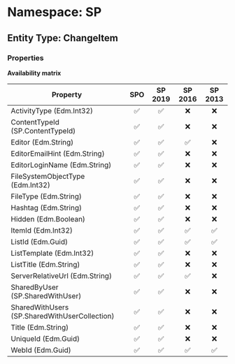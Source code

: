 # Namespace: SP

## Entity Type: ChangeItem

### Properties

**Availability matrix**

Property | SPO | SP 2019 | SP 2016 | SP 2013
----------|:---:|:-------:|:-------:|:-------:
ActivityType (Edm.Int32) | ✅ | ✅ | ❌ | ❌
ContentTypeId (SP.ContentTypeId) | ✅ | ✅ | ❌ | ❌
Editor (Edm.String) | ✅ | ✅ | ✅ | ❌
EditorEmailHint (Edm.String) | ✅ | ✅ | ❌ | ❌
EditorLoginName (Edm.String) | ✅ | ✅ | ❌ | ❌
FileSystemObjectType (Edm.Int32) | ✅ | ✅ | ❌ | ❌
FileType (Edm.String) | ✅ | ✅ | ❌ | ❌
Hashtag (Edm.String) | ✅ | ✅ | ❌ | ❌
Hidden (Edm.Boolean) | ✅ | ✅ | ❌ | ❌
ItemId (Edm.Int32) | ✅ | ✅ | ✅ | ✅
ListId (Edm.Guid) | ✅ | ✅ | ✅ | ✅
ListTemplate (Edm.Int32) | ✅ | ✅ | ❌ | ❌
ListTitle (Edm.String) | ✅ | ✅ | ❌ | ❌
ServerRelativeUrl (Edm.String) | ✅ | ✅ | ✅ | ❌
SharedByUser (SP.SharedWithUser) | ✅ | ✅ | ❌ | ❌
SharedWithUsers (SP.SharedWithUserCollection) | ✅ | ✅ | ❌ | ❌
Title (Edm.String) | ✅ | ✅ | ❌ | ❌
UniqueId (Edm.Guid) | ✅ | ✅ | ❌ | ❌
WebId (Edm.Guid) | ✅ | ✅ | ✅ | ✅